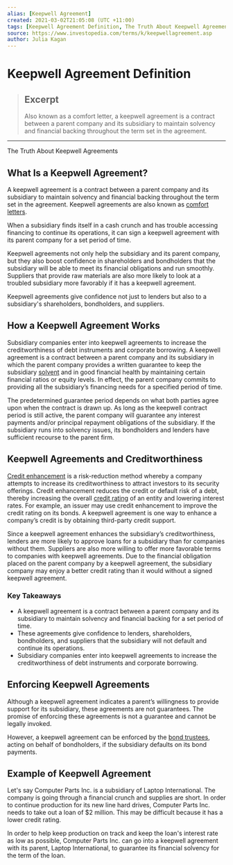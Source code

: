 ```yaml
---
alias: [Keepwell Agreement]
created: 2021-03-02T21:05:08 (UTC +11:00)
tags: [Keepwell Agreement Definition, The Truth About Keepwell Agreements]
source: https://www.investopedia.com/terms/k/keepwellagreement.asp
author: Julia Kagan
---
```


# Keepwell Agreement Definition

> ## Excerpt
> Also known as a comfort letter, a keepwell agreement is a contract between a parent company and its subsidiary to maintain solvency and financial backing throughout the term set in the agreement.

---

The Truth About Keepwell Agreements
## What Is a Keepwell Agreement?

A keepwell agreement is a contract between a parent company and its subsidiary to maintain solvency and financial backing throughout the term set in the agreement. Keepwell agreements are also known as [comfort letters](https://www.investopedia.com/terms/l/letterofcomfort.asp).

When a subsidiary finds itself in a cash crunch and has trouble accessing financing to continue its operations, it can sign a keepwell agreement with its parent company for a set period of time.

Keepwell agreements not only help the subsidiary and its parent company, but they also boost confidence in shareholders and bondholders that the subsidiary will be able to meet its financial obligations and run smoothly. Suppliers that provide raw materials are also more likely to look at a troubled subsidiary more favorably if it has a keepwell agreement.

Keepwell agreements give confidence not just to lenders but also to a subsidiary's shareholders, bondholders, and suppliers.

## How a Keepwell Agreement Works

Subsidiary companies enter into keepwell agreements to increase the creditworthiness of debt instruments and corporate borrowing. A keepwell agreement is a contract between a parent company and its subsidiary in which the parent company provides a written guarantee to keep the subsidiary [solvent](https://www.investopedia.com/terms/s/solvency.asp) and in good financial health by maintaining certain financial ratios or equity levels. In effect, the parent company commits to providing all the subsidiary’s financing needs for a specified period of time.

The predetermined guarantee period depends on what both parties agree upon when the contract is drawn up. As long as the keepwell contract period is still active, the parent company will guarantee any interest payments and/or principal repayment obligations of the subsidiary. If the subsidiary runs into solvency issues, its bondholders and lenders have sufficient recourse to the parent firm.

## Keepwell Agreements and Creditworthiness

[Credit enhancement](https://www.investopedia.com/terms/c/creditenhancement.asp) is a risk-reduction method whereby a company attempts to increase its creditworthiness to attract investors to its security offerings. Credit enhancement reduces the credit or default risk of a debt, thereby increasing the overall [credit rating](https://www.investopedia.com/terms/c/corporate-credit-rating.asp) of an entity and lowering interest rates. For example, an issuer may use credit enhancement to improve the credit rating on its bonds. A keepwell agreement is one way to enhance a company’s credit is by obtaining third-party credit support.

Since a keepwell agreement enhances the subsidiary’s creditworthiness, lenders are more likely to approve loans for a subsidiary than for companies without them. Suppliers are also more willing to offer more favorable terms to companies with keepwell agreements. Due to the financial obligation placed on the parent company by a keepwell agreement, the subsidiary company may enjoy a better credit rating than it would without a signed keepwell agreement.

### Key Takeaways

-   A keepwell agreement is a contract between a parent company and its subsidiary to maintain solvency and financial backing for a set period of time.
-   These agreements give confidence to lenders, shareholders, bondholders, and suppliers that the subsidiary will not default and continue its operations.
-   Subsidiary companies enter into keepwell agreements to increase the creditworthiness of debt instruments and corporate borrowing.

## Enforcing Keepwell Agreements

Although a keepwell agreement indicates a parent’s willingness to provide support for its subsidiary, these agreements are not guarantees. The promise of enforcing these agreements is not a guarantee and cannot be legally invoked.

However, a keepwell agreement can be enforced by the [bond trustees](https://www.investopedia.com/terms/b/bond-trustee.asp), acting on behalf of bondholders, if the subsidiary defaults on its bond payments.

## Example of Keepwell Agreement

Let's say Computer Parts Inc. is a subsidiary of Laptop International. The company is going through a financial crunch and supplies are short. In order to continue production for its new line hard drives, Computer Parts Inc. needs to take out a loan of $2 million. This may be difficult because it has a lower credit rating.

In order to help keep production on track and keep the loan's interest rate as low as possible, Computer Parts Inc. can go into a keepwell agreement with its parent, Laptop International, to guarantee its financial solvency for the term of the loan.
